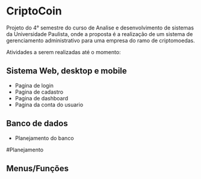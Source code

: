 # CriptoCoin
Projeto do 4° semestre do curso de Analise e desenvolvimento de sistemas da Universidade Paulista, onde a proposta é a realização de um sistema de gerenciamento administrativo para uma empresa do ramo de criptomoedas.

Atividades a serem realizadas até o momento:<br/>
  <h2><b>Sistema Web, desktop e mobile</b></h2>
  <ul>
    <li>Pagina de login</li>
    <li>Pagina de cadastro</li>
    <li>Pagina de dashboard</li>
    <li>Pagina da conta do usuario</li>
  </ul>

  <h2><b>Banco de dados</b></h2>
   <ul>
    <li>Planejamento do banco</li>
  </ul>

#Planejamento
<h2><b>Menus/Funções</b></h2>



